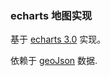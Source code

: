 ### echarts 地图实现 ##

基于 [echarts 3.0](http://echarts.baidu.com/) 实现。

依赖于 [geoJson](http://geojson.org/) 数据.
